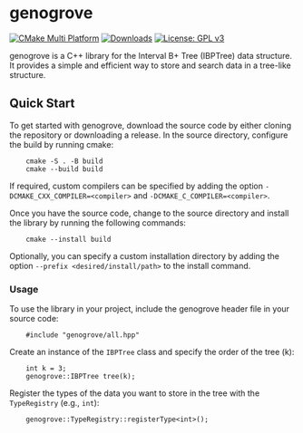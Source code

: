 # genogrove

[![CMake Multi Platform](https://github.com/ylab-hi/genogrove/actions/workflows/cmake-multi-platform.yml/badge.svg)](https://github.com/ylab-hi/genogrove/actions/workflows/cmake-multi-platform.yml)
[![Downloads](https://img.shields.io/github/downloads/ylab-hi/genogrove/total.svg)](https://img.shields.io/github/downloads/ylab-hi/genogrove/total.svg)
[![License: GPL v3](https://img.shields.io/badge/License-GPL%20v3-blue.svg)](http://www.gnu.org/licenses/gpl-3.0)

genogrove is a C++ library for the Interval B+ Tree (IBPTree) data structure. It provides a simple and efficient way to store and search data in a tree-like structure.

## Quick Start

To get started with genogrove, download the source code by either cloning the repository or downloading a release.
In the source directory, configure the build by running cmake:

```
    cmake -S . -B build
    cmake --build build
```
If required, custom compilers can be specified by adding the option `-DCMAKE_CXX_COMPILER=<compiler>` and 
`-DCMAKE_C_COMPILER=<compiler>`. 

Once you have the source code, change to the source directory and install the library by running the following commands:
```
    cmake --install build
```
Optionally, you can specify a custom installation directory by adding the option `--prefix <desired/install/path>` to the
install command.

### Usage

To use the library in your project, include the genogrove header file in your source code:
```
    #include "genogrove/all.hpp"
```

Create an instance of the `IBPTree` class and specify the order of the tree (k):
```
    int k = 3;
    genogrove::IBPTree tree(k);
```

Register the types of the data you want to store in the tree with the `TypeRegistry` (e.g., `int`):
```
    genogrove::TypeRegistry::registerType<int>();
```








